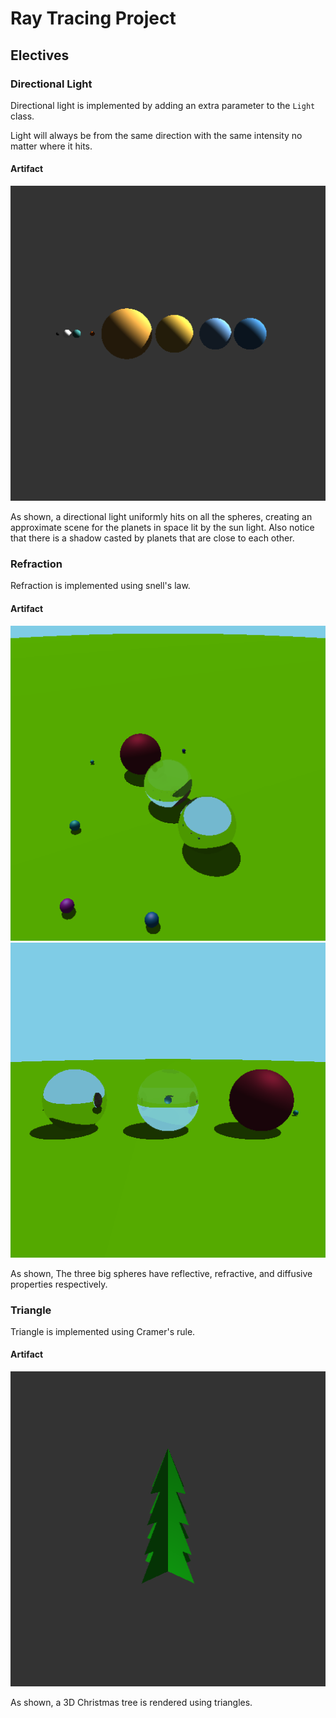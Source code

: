 # Ray Tracing Project

## Electives

### Directional Light
Directional light is implemented by adding an extra parameter to the `Light` class.

Light will always be from the same direction with the same intensity no matter where it hits.

#### Artifact
![Planets](artifacts/direction_light.png)

As shown, a directional light uniformly hits on all the spheres, creating an approximate scene for the planets in space lit by the sun light. Also notice that there is a shadow casted by planets that are close to each other.

### Refraction
Refraction is implemented using snell's law.

#### Artifact

![Refraction1](artifacts/refraction1.png)
![Refraction2](artifacts/refraction2.png)

As shown, The three big spheres have reflective, refractive, and diffusive properties respectively.

### Triangle
Triangle is implemented using Cramer's rule.

#### Artifact
![Triangle](artifacts/triangle.png)

As shown, a 3D Christmas tree is rendered using triangles.
